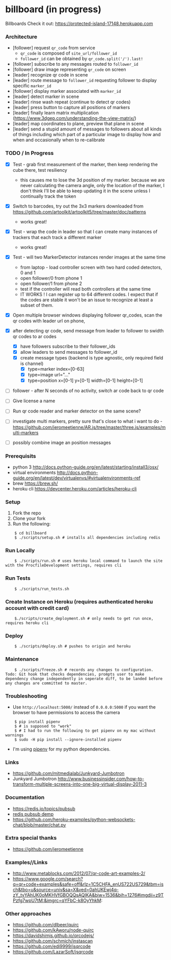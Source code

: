 # billboard (in progress)
Billboards
Check it out: https://protected-island-17148.herokuapp.com

### Architecture 

* [follower] request `qr_code` from service
  * `qr_code` is composed of `site_url/follower_id`
  * `follower_id` can be obtained by `qr_code.split('/').last!`
* [follower] subscribe to any messages routed to `follower_id`
* [follower] draw image representing `qr_code` on screen
* [leader] recognize qr code in scene
* [leader] route message to `follower_id` requesting follower to display specific `marker_id`
* [follower] display marker associated with `marker_id`
* [leader] detect marker in scene
* [leader] rinse wash repeat (continue to detect qr codes)
* [leader] press button to capture all positions of markers
* [leader] finally learn matrix multiplication (https://www.3dgep.com/understanding-the-view-matrix/)
* [leader] map coordinates to plane, preview that plane in scene
* [leader] send a stupid amount of messages to followers about all kinds of things including which part of a particular image to display how and when and occasionally when to re-calibrate 

### TODO / In Progress
* [X] Test - grab first measurement of the marker, then keep rendering the cube there, test resiliency 
  * this causes me to lose the 3d position of my marker. because we are never calculating the camera angle, only the location of the marker,  I don't think I'll be able to keep updating it in the scene unless I continually track the token
* [X] Switch to barcodes, try out the 3x3 markers downloaded from https://github.com/artoolkit/artoolkit5/tree/master/doc/patterns
  * works great!
* [X] Test - wrap the code in leader so that I can create many instances of trackers that each track a different marker
  * works great!
* [X] Test - will two MarkerDetector instances render images at the same time
  * from laptop - load controller screen with two hard coded detectors, 0 and 1
  * open follower/0 from phone 1
  * open follower/1 from phone 2
  * test if the controller will read both controllers at the same time
  * IT WORKS ! I can register up to 64 different codes. I expect that if the codes are stable it won't be an issue to recognize at least a subset of them. 
* [X] Open multiple browser windows displaying follower qr_codes, scan the qr codes with leader url on phone, 
* [X] after detecting qr code, send message from leader to follower to swidth qr codes to ar codes
  * [X] have followers subscribe to their follower_ids
  * [X] allow leaders to send messages to follower_id
  * [X] create message types (backend is type agnostic, only required field is channel)
    * [X] type=marker index=[0-63]
    * [X] type=image url="..."
    * [X] type=position x=[0-1] y=[0-1] width=[0-1] height=[0-1]
* [ ] follower - after N seconds of no activity, switch ar code back to qr code
* [ ] Give license a name
* [ ] Run qr code reader and marker detector on the same scene?
* [ ] investigate multi markers, pretty sure that's close to what i want to do - https://github.com/jeromeetienne/AR.js/tree/master/three.js/examples/multi-markers
* [ ] possibly combine image an position messages


### Prerequisits

- python 3 http://docs.python-guide.org/en/latest/starting/install3/osx/
- virtual environments http://docs.python-guide.org/en/latest/dev/virtualenvs/#virtualenvironments-ref
- brew https://brew.sh/
- heroku cli https://devcenter.heroku.com/articles/heroku-cli

### Setup 
1) Fork the repo
2) Clone your fork
3) Run the following:
```
    $ cd billboard
    $ ./scripts/setup.sh # installs all dependencies including redis
```
### Run Locally
```
    $ ./scripts/run.sh # uses heroku local command to launch the site with the ProcfileDevelopment settings, requires cli
```
### Run Tests
```
    $ ./scripts/run_tests.sh
```
### Create Instance on Heroku (requires authenticated heroku account with credit card)
```
    $./scripts/create_deployment.sh # only needs to get run once, requires heroku cli
```

### Deploy
```
    $ ./scripts/deploy.sh # pushes to origin and heroku
```

### Maintenance
```
    $ ./scripts/freeze.sh # records any changes to configuration. Todo: Git hook that checks dependencies, prompts user to make dependency change independently in seperate diff, to be landed before any changes are committed to master.
```

### Troubleshooting
* Use `http://localhost:5000/` instead of `0.0.0.0:5000` if you want the browser to have permissions to access the camera
```
    $ pip install pipenv
    $ # is supposed to "work"
    $ # I had to run the following to get pipenv on my mac without warnings
    $ sudo -H pip install --ignore-installed pipenv
```

* I'm using [pipenv](http://docs.pipenv.org/) for my python dependencies.


### Links
* https://github.com/mitmedialab/Junkyard-Jumbotron
* Junkyard Jumbotron http://www.businessinsider.com/how-to-transform-multiple-screens-into-one-big-virtual-display-2011-3

### Documentation
* https://redis.io/topics/pubsub
* [redis pubsub demp](https://gist.github.com/pietern/348262)
* https://github.com/heroku-examples/python-websockets-chat/blob/master/chat.py

### Extra special thanks
* https://github.com/jeromeetienne

### Examples//Links
* http://www.metablocks.com/2012/07/qr-code-art-examples-2/
* https://www.google.com/search?q=qr+code+examples&safe=off&rlz=1C5CHFA_enUS722US729&tbm=isch&tbo=u&source=univ&sa=X&ved=0ahUKEwj4q-zY_tvYAhUK0oMKHVfGBOQQsAQIKA&biw=1536&bih=1276#imgdii=z9TPzfg7wpU7tM:&imgrc=qYFbC-k8OyYhkM:


### Other approaches
* https://github.com/dlbeer/quirc
* https://github.com/kAworu/node-quirc
* https://davidshimjs.github.io/qrcodejs/
* https://github.com/schmich/instascan
* https://github.com/edi9999/jsqrcode
* https://github.com/LazarSoft/jsqrcode
